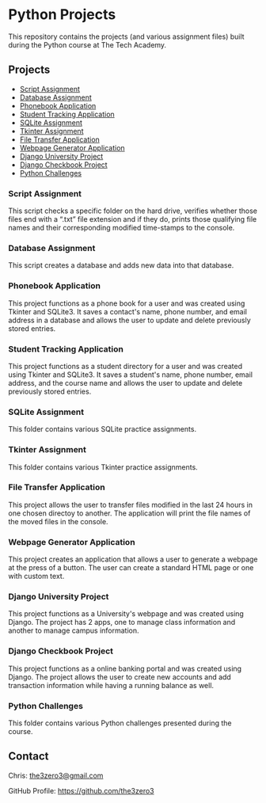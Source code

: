 # Python Projects

This repository contains the projects (and various assignment files) built during the Python course at The Tech Academy.

## Projects

- [Script Assignment](#script-assignment)
- [Database Assignment](#database-assignment)
- [Phonebook Application](#phonebook-application)
- [Student Tracking Application](#student-tracking-application)
- [SQLite Assignment](#sqlite-assignment)
- [Tkinter Assignment](#tkinter-assignment)
- [File Transfer Application](#file-transfer-application)
- [Webpage Generator Application](#webpage-generator-application)
- [Django University Project](#django-university-project)
- [Django Checkbook Project](#django-checkbook-project)
- [Python Challenges](#python-challenges)

### Script Assignment

This script checks a specific folder on the hard drive, verifies whether those files end with a “.txt” file extension and if they do, prints those qualifying file names and their corresponding modified time-stamps to the console.

### Database Assignment

This script creates a database and adds new data into that database.

### Phonebook Application

This project functions as a phone book for a user and was created using Tkinter and SQLite3. It saves a contact's name, phone number, and email address in a database and allows the user to update and delete previously stored entries.

### Student Tracking Application

This project functions as a student directory for a user and was created using Tkinter and SQLite3. It saves a student's name, phone number, email address, and the course name and allows the user to update and delete previously stored entries.

### SQLite Assignment

This folder contains various SQLite practice assignments.

### Tkinter Assignment

This folder contains various Tkinter practice assignments.

### File Transfer Application

This project allows the user to transfer files modified in the last 24 hours in one chosen directoy to another. The application will print the file names of the moved files in the console.

### Webpage Generator Application

This project creates an application that allows a user to generate a webpage at the press of a button. The user can create a standard HTML page or one with custom text.

### Django University Project

This project functions as a University's webpage and was created using Django. The project has 2 apps, one to manage class information and another to manage campus information.

### Django Checkbook Project

This project functions as a online banking portal and was created using Django. The project allows the user to create new accounts and add transaction information while having a running balance as well.

### Python Challenges

This folder contains various Python challenges presented during the course.

## Contact

Chris: the3zero3@gmail.com

GitHub Profile: https://github.com/the3zero3